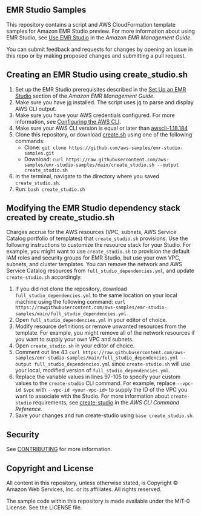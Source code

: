 ## EMR Studio Samples

This repository contains a script and AWS CloudFormation template samples for Amazon EMR Studio preview. For more
information about using EMR Studio, see [Use EMR Studio](https://docs.aws.amazon.com/emr/latest/ManagementGuide/emr-studio.html) in the *Amazon EMR Management Guide*.

You can submit feedback and requests for changes by opening an issue in this repo or by making proposed changes and submitting a pull request.

## Creating an EMR Studio using create_studio.sh


1. Set up the EMR Studio prerequisites described in the [Set Up an EMR Studio](https://docs.aws.amazon.com/emr/latest/ManagementGuide/emr-studio-set-up.html) section of the *Amazon EMR Management Guide*.
2. Make sure you have [jq](https://stedolan.github.io/jq/) installed. The script uses jq to parse and display AWS CLI output.
3. Make sure you have your AWS credentials configured. For more information, see [Configuring the AWS CLI](https://docs.aws.amazon.com/cli/latest/userguide/cli-chap-configure.html).
4. Make sure your AWS CLI version is equal or later than [awscli-1.18.184](https://github.com/aws/aws-cli/releases/tag/1.18.184)
5. Clone this repository, or download [create.sh](https://raw.githubusercontent.com/aws-samples/emr-studio-samples/main/create_studio.sh) using one of the following commands:
   * Clone: ```git clone https://github.com/aws-samples/emr-studio-samples.git```
   * Download: ```curl https://raw.githubusercontent.com/aws-samples/emr-studio-samples/main/create_studio.sh --output create_studio.sh```
6. In the terminal, navigate to the directory where you saved `create_studio.sh`. 
7. Run: ```bash create_studio.sh```

## Modifying the EMR Studio dependency stack created by create_studio.sh
Charges accrue for the AWS resources (VPC, subnets, AWS Service Catalog portfolio of templates) that ```create_studio.sh``` provisions. Use the following instructions to customize the resource stack for your Studio. For example, you might want to use ``create_studio.sh`` to provision the default IAM roles and security groups for EMR Studio, but use your own VPC, subnets, and cluster templates. You can remove the network and AWS Service Catalog resources from ```full_studio_dependencies.yml```, and update ```create-studio.sh``` accordingly.
1. If you did not clone the repository, download ```full_studio_dependencies.yml``` to the same location on your local machine using the following command: ```curl https://rawgithubusercontent.com/aws-samples/emr-studio-samples/main/full_studio_dependencies.yml```.
2. Open ```full_studio_dependencies.yml``` in your editor of choice.
3. Modify resource definitions or remove unwanted resources from the template. For example, you might remove all of the network resources if you want to supply your own VPC and subnets.
5. Open ```create_studio.sh``` in your editor of choice. 
6. Comment out line 43 ```curl https://raw.githubusercontent.com/aws-samples/emr-studio-samples/main/full_studio_dependencies.yml --output full_studio_dependencies.yml``` since ```create-studio.sh``` will use your local, modified version of ```full_studio_dependencies.yml```.
7. Replace the variable values in lines 97-105 to specify your custom values to the ```create-studio``` CLI command. For example, replace ```--vpc-id $vpc``` with ```--vpc-id <your-vpc-id>``` to supply the ID of the VPC you want to associate with the Studio. For more information about ```create-studio``` requirements, see [create-studio](https://docs.aws.amazon.com/cli/latest/reference/emr/create-studio.html) in the *AWS CLI Command Reference*.
6. Save your changes and run create-studio using ```base create_studio.sh```.

## Security

See [CONTRIBUTING](CONTRIBUTING.md#security-issue-notifications) for more information.

## Copyright and License
All content in this repository, unless otherwise stated, is Copyright © Amazon Web Services, Inc. or its affiliates. All rights reserved.

The sample code within this repository is made available under the MIT-0 License. See the LICENSE file.
